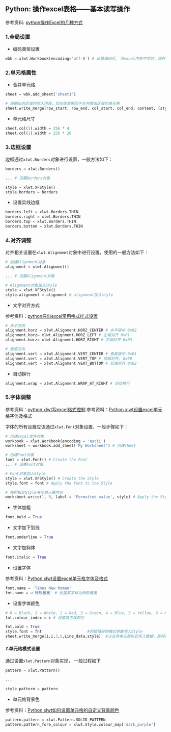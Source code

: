 ## Python: 操作excel表格——基本读写操作

参考资料: [python操作Excel的几种方式](https://www.cnblogs.com/lingwang3/p/6416023.html)


### 1.全局设置

* 编码类型设置

```python
wbk = xlwt.Workbook(encoding='utf-8') # 设置编码后, 当excel内有中文时，保存不会报错
```

### 2.单元格属性

* 合并单元格

```python
sheet = wbk.add_sheet('sheet1')

# 向圈出的区域内写入内容，实际效果等同于合并圈出区域的单元格
sheet.write_merge(row_start, row_end, col_start, col_end, content, [style])
```

* 单元格尺寸

```python
sheet.col(1).width = 256 * 4
sheet.col(1).width = 256 * 20
```


### 3.边框设置

边框通过`xlwt.Borders`对象进行设置，一般方法如下：

```python
borders = xlwt.Borders()

... # 设置Borders对象

style = xlwt.XFStyle()
style.borders = borders 

```

* 设置实线边框

```python
borders.left = xlwt.Borders.THIN
borders.right = xlwt.Borders.THIN
borders.top = xlwt.Borders.THIN
borders.bottom = xlwt.Borders.THIN
```

### 4.对齐调整

对齐相关设置在`xlwt.Alignment`对象中进行设置，使用的一般方法如下：

```python
# 创建Alignment对象
alignment = xlwt.Alignment()

... # 设置Alignment对象

# Alignment对象加入Style
style = xlwt.XFStyle()
style.alignment = alignment # alignment加入style
```

* 文字对齐方式

参考资料：[python导出excel常用格式样式设置](https://blog.csdn.net/qq_32502511/article/details/53463743)

```python
# 水平方向
alignment.horz = xlwt.Alignment.HORZ_CENTER # 水平居中 0x02
alignment.horz= xlwt.Alignment.HORZ_LEFT # 左端对齐 0x01
alignment.horz= xlwt.Alignment.HORZ_RIGHT # 右端对齐 0x03

# 垂直方向
alignment.vert = xlwt.Alignment.VERT_CENTER # 垂直居中 0x01
alignment.vert = xlwt.Alignment.VERT_TOP # 顶端对齐, 0x00
alignment.vert = xlwt.Alignment.VERT_BOTTOM # 低端对齐 0x02
```

* 自动换行

```python
alignment.wrap = xlwt.Alignment.WRAP_AT_RIGHT # 自动换行
```

### 5.字体调整

参考资料：[python xlwt写excel格式控制](https://blog.csdn.net/kk123a/article/details/49813559)
参考资料：[Python xlwt设置excel单元格字体及格式](https://blog.csdn.net/u013400654/article/details/50284983)

字体的所有设置应该通过`xlwt.Font`对象设置，一般步骤如下：

```python
# 创建excel文件对象
workbook = xlwt.Workbook(encoding = 'ascii')
worksheet = workbook.add_sheet('My Worksheet') # 创建sheet

# 创建Font对象
font = xlwt.Font() # Create the Font
... # 设置Font对象

# Font对象加入Style
style = xlwt.XFStyle() # Create the Style
style.font = font # Apply the Font to the Style

# 按照指定Style书写单元格内容
worksheet.write(1, 0, label = 'Formatted value', style) # Apply the Style to the Cell
```

* 字体加粗

```python
font.bold = True
```

* 文字加下划线

```python
font.underline = True
```

* 文字加斜体

```python
font.italic = True
```

* 设置字体

参考资料：[Python xlwt设置excel单元格字体及格式](https://blog.csdn.net/u013400654/article/details/50284983)

```python
font.name = 'Times New Roman'
fnt.name = u'微软雅黑' # 设置其字体为微软雅黑
```

* 设置字体颜色

```python
# 0 = Black, 1 = White, 2 = Red, 3 = Green, 4 = Blue, 5 = Yellow, 6 = Magenta,  the list goes on...
fnt.colour_index = i # 设置其字体颜色
```

```python
fnt.bold = True                                             
style.font = fnt                    #将赋值好的模式参数导入Style                                   
sheet.write_merge(i,i,3,5,Line_data,style)  #以合并单元格形式写入数据，即将数据写入以第4/5/6列合并德单元
```

#### 7.单元格模式设置

通过设置`xlwt.Pattern`对象实现， 一般过程如下

```python
pattern = xlwt.Pattern()

... 

style.pattern = pattern
```

* 单元格背景色

参考资料：[Python xlwt如何设置单元格的自定义背景颜色](https://cloud.tencent.com/developer/ask/34882)

```python
pattern.pattern = xlwt.Pattern.SOLID_PATTERN
pattern.pattern_fore_colour = xlwt.Style.colour_map['dark_purple']
```





